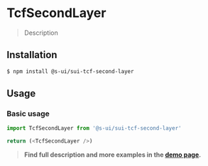 # TcfSecondLayer

> Description

<!-- ![](./assets/preview.png) -->

## Installation

```sh
$ npm install @s-ui/sui-tcf-second-layer
```

## Usage

### Basic usage
```js
import TcfSecondLayer from '@s-ui/sui-tcf-second-layer'

return (<TcfSecondLayer />)
```


> **Find full description and more examples in the [demo page](#).**